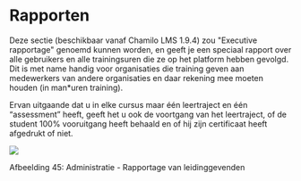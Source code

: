 # Rapporten

Deze sectie \(beschikbaar vanaf Chamilo LMS 1.9.4\) zou "Executive rapportage" genoemd kunnen worden, en geeft je een speciaal rapport over alle gebruikers en alle trainingsuren die ze op het platform hebben gevolgd. Dit is met name handig voor organisaties die training geven aan medewerkers van andere organisaties en daar rekening mee moeten houden \(in man\*uren training\).

Ervan uitgaande dat u in elke cursus maar één leertraject en één “assessment” heeft, geeft het u ook de voortgang van het leertraject, of de student 100% vooruitgang heeft behaald en of hij zijn certificaat heeft afgedrukt of niet.

![](../../.gitbook/assets/images38%20%281%29.png)

Afbeelding 45: Administratie - Rapportage van leidinggevenden
